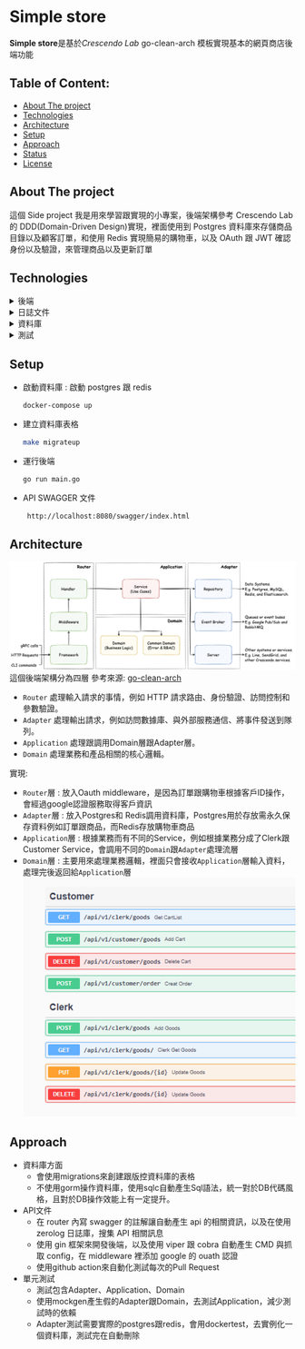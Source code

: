 # Simple store

**Simple store**是基於*Crescendo Lab* go-clean-arch 模板實現基本的網頁商店後端功能

## Table of Content:

- [About The project](#about-the-project)
- [Technologies](#technologies)
- [Architecture](#screenshots)
- [Setup](#setup)
- [Approach](#approach)
- [Status](#status)
- [License](#license)

## About The project

這個 Side project 我是用來學習跟實現的小專案，後端架構參考 Crescendo Lab 的 DDD(Domain-Driven Design)實現，裡面使用到 Postgres 資料庫來存儲商品目錄以及顧客訂單，和使用 Redis 實現簡易的購物車，以及 OAuth 跟 JWT 確認身份以及驗證，來管理商品以及更新訂單

## Technologies

<details><summary>後端</summary>

- [Golang](https://go.dev): ^1.17
- [gin](https://github.com/gin-gonic/gin): ~1.7.7
- [viper](https://github.com/spf13/viper): ~1.15.0
- [cobra](https://github.com/spf13/cobra): ~1.6.1
- [oauth](https://github.com/golang/oauth2): ~7.0

</details>

<details><summary>日誌文件</summary>

- [swagger](https://github.com/swaggo/swag): ~1.8.1
- [zerolog](https://github.com/rs/zerolog): ~1.26.1

</details>

<details><summary>資料庫</summary>

- [postgres](https://github.com/swaggo/swag):
- [redis](https://github.com/rs/zerolog):
- [sqlc](https://github.com/rs/zerolog):
- [migrations](https://github.com/rs/zerolog):

</details>

<details><summary>測試</summary>

- [testify](https://github.com/stretchr/testify): ^1.8.0
- [mockgen](https://github.com/golang/mock): ~1.6.0
- [testfixtures](https://github.com/go-testfixtures/testfixtures): ^3.8.0
- [migrate](https://github.com/golang-migrate/migrate): ^4.15.0
- [dockertest](https://github.com/ory/dockertest): ^3.9.0

</details>


## Setup

- 啟動資料庫 : 啟動 postgres 跟 redis
  ```sh
  docker-compose up
  ```
- 建立資料庫表格
  ```sh
  make migrateup
  ```
- 運行後端
  ```sh
  go run main.go
  ```
- API SWAGGER 文件
  ```sh
   http://localhost:8080/swagger/index.html
  ```
## Architecture
![](./docs/clean-architecture-overview.png "architecture overview")
這個後端架構分為四層 參考來源: [go-clean-arch](https://github.com/chatbotgang/go-clean-arch/tree/7a7462370b5c2a43817147f6e92db3b62ae6989a)
- `Router` 處理輸入請求的事情，例如 HTTP 請求路由、身份驗證、訪問控制和參數驗證。
- `Adapter` 處理輸出請求，例如訪問數據庫、與外部服務通信、將事件發送到隊列。
- `Application` 處理跟調用Domain層跟Adapter層。
- `Domain` 處理業務和產品相關的核心邏輯。

實現:
- `Router`層 : 放入Oauth middleware，是因為訂單跟購物車根據客戶ID操作，會經過google認證服務取得客戶資訊
- `Adapter`層 : 放入Postgres和 Redis調用資料庫，Postgres用於存放需永久保存資料例如訂單跟商品，而Redis存放購物車商品
- `Application`層 : 根據業務而有不同的Service，例如根據業務分成了Clerk跟Customer Service，會調用不同的`Domain`跟`Adapter`處理流層
- `Domain`層 : 主要用來處理業務邏輯，裡面只會接收`Application`層輸入資料，處理完後返回給`Application`層
    ![](./docs/swagger.png  "api overview")
## Approach
- 資料庫方面
  - 會使用migrations來創建跟版控資料庫的表格
  - 不使用gorm操作資料庫，使用sqlc自動產生Sql語法，統一對於DB代碼風格，且對於DB操作效能上有一定提升。
- API文件
  - 在 router 內寫 swagger 的註解讓自動產生 api 的相關資訊，以及在使用 zerolog 日誌庫，搜集 API 相關訊息
  - 使用 gin 框架來開發後端，以及使用 viper 跟 cobra 自動產生 CMD 與抓取 config，在 middleware 裡添加 google 的 ouath 認證
  - 使用github action來自動化測試每次的Pull Request
- 單元測試
  - 測試包含Adapter、Application、Domain
  - 使用mockgen產生假的Adapter跟Domain，去測試Application，減少測試時的依賴
  - Adapter測試需要實際的postgres跟redis，會用dockertest，去實例化一個資料庫，測試完在自動刪除



